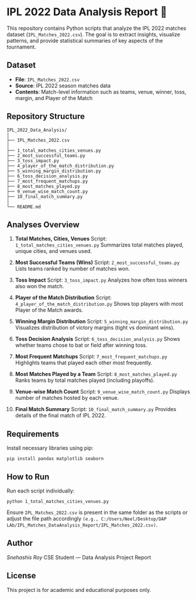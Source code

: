 # IPL 2022 Data Analysis Report 🏏

This repository contains Python scripts that analyze the IPL 2022 matches dataset (`IPL_Matches_2022.csv`). The goal is to extract insights, visualize patterns, and provide statistical summaries of key aspects of the tournament.

## Dataset

* **File**: `IPL_Matches_2022.csv`
* **Source**: IPL 2022 season matches data
* **Contents**: Match-level information such as teams, venue, winner, toss, margin, and Player of the Match

## Repository Structure

```
IPL_2022_Data_Analysis/
│
├── IPL_Matches_2022.csv
│
├── 1_total_matches_cities_venues.py
├── 2_most_successful_teams.py
├── 3_toss_impact.py
├── 4_player_of_the_match_distribution.py
├── 5_winning_margin_distribution.py
├── 6_toss_decision_analysis.py
├── 7_most_frequent_matchups.py
├── 8_most_matches_played.py
├── 9_venue_wise_match_count.py
├── 10_final_match_summary.py
│
└── README.md
```

## Analyses Overview

1. **Total Matches, Cities, Venues**
   Script: `1_total_matches_cities_venues.py`
   Summarizes total matches played, unique cities, and venues used.

2. **Most Successful Teams (Wins)**
   Script: `2_most_successful_teams.py`
   Lists teams ranked by number of matches won.

3. **Toss Impact**
   Script: `3_toss_impact.py`
   Analyzes how often toss winners also won the match.

4. **Player of the Match Distribution**
   Script: `4_player_of_the_match_distribution.py`
   Shows top players with most Player of the Match awards.

5. **Winning Margin Distribution**
   Script: `5_winning_margin_distribution.py`
   Visualizes distribution of victory margins (tight vs dominant wins).

6. **Toss Decision Analysis**
   Script: `6_toss_decision_analysis.py`
   Shows whether teams chose to bat or field after winning toss.

7. **Most Frequent Matchups**
   Script: `7_most_frequent_matchups.py`
   Highlights teams that played each other most frequently.

8. **Most Matches Played by a Team**
   Script: `8_most_matches_played.py`
   Ranks teams by total matches played (including playoffs).

9. **Venue-wise Match Count**
   Script: `9_venue_wise_match_count.py`
   Displays number of matches hosted by each venue.

10. **Final Match Summary**
    Script: `10_final_match_summary.py`
    Provides details of the final match of IPL 2022.

## Requirements

Install necessary libraries using pip:

```
pip install pandas matplotlib seaborn
```

## How to Run

Run each script individually:

```
python 1_total_matches_cities_venues.py
```

Ensure `IPL_Matches_2022.csv` is present in the same folder as the scripts or adjust the file path accordingly `(e.g., C:/Users/Neel/Desktop/DAP LAb/IPL_Matches_DataAnalysis_Report/IPL_Matches_2022.csv)`.

## Author

*Snehashis Roy*
CSE Student — Data Analysis Project Report

## License

This project is for academic and educational purposes only.

